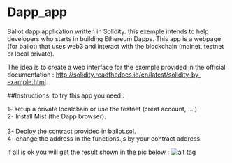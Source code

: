 # Dapp_app

Ballot dapp application written in Solidity. 
this exemple intends to help developers who starts in building Ethereum Dapps.
This app is a webpage (for ballot) that uses web3 and interact with the blockchain (mainet, testnet or local private).

The idea is to create a web interface for the exemple provided in the official documentation : http://solidity.readthedocs.io/en/latest/solidity-by-example.html.

##Instructions:
to try this app you need :

1- setup a private localchain or use the testnet (creat account,.....).<br/>
2- Install Mist (the Dapp browser).<br /><br />
3- Deploy the contract provided in ballot.sol.<br/>
4- change the address in the functions.js by your contract address.<br/>

if all is ok you will get the result shown in the pic below :
![alt tag](http://img4.hostingpics.net/pics/641410mistt.png)
